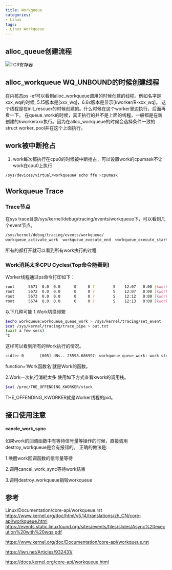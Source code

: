 ```yaml
---
title: Workqueue
categories: 
- Linux
tags:
- Linux Workqueue
---
```


## alloc_queue创建流程

![TCR寄存器](/images/Workqueue/Workqueue创建流程.drawio.svg)

## alloc_workqueue WQ_UNBOUND的时候创建线程
在内核态ps -ef可以看到alloc_workqueue调用的时候创建的线程。例如名字是xxx_wq的时候, 5.15版本是[xxx_wq]，6.6x版本是显示[kworker/R-xxx_wq]。
这个线程是在init_rescuer的时候创建的。什么时候在这个worker里边执行，后面再看一下。
在queue_work的时候，真正执行的并不是上面的线程，一般都是在新创建的kworkerxxx执行。因为在alloc_workqueue的时候会选择条件一致的
struct worker_pool并在这个上面执行。


## work被中断抢占
1. work每次都执行在cpu0的时候被中断抢占，可以设置work的cpumask不让work在cpu0上执行
```bash
/sys/devices/virtual/workqueue# echo ffe >cpumask
```

## Workqueue Trace
### Trace节点
在sys trace目录/sys/kernel/debug/tracing/events/workqueue下，可以看到几个event节点。

```bash
/sys/kernel/debug/tracing/events/workqueue/
workqueue_activate_work  workqueue_execute_end  workqueue_execute_start  workqueue_queue_work
```
所有的都打开就可以看到所有work执行的过程

### Work消耗太多CPU Cycles(Top命令能看到)

Worker线程通过ps命令打印如下：
```bash
root      5671  0.0  0.0      0     0 ?        S    12:07   0:00 [kworker/0:1]
root      5672  0.0  0.0      0     0 ?        S    12:07   0:00 [kworker/1:2]
root      5673  0.0  0.0      0     0 ?        S    12:12   0:00 [kworker/0:0]
root      5674  0.0  0.0      0     0 ?        S    12:13   0:00 [kworker/1:0]
```

以下几种可能
1.Work切换频繁
```bash
$echo workqueue:workqueue_queue_work > /sys/kernel/tracing/set_event
$cat /sys/kernel/tracing/trace_pipe > out.txt                    
(wait a few secs)                                                 
^C
```
这样可以看到所有的Work执行的情况。

```bash
<idle>-0       [005] dNs.. 25598.686997: workqueue_queue_work: work struct=00000000b8691ef7 function=nf_flow_offload_work_gc workqueue=events_power_efficient req_cpu=24 cpu=-1
```
function=‘Work函数名’就是Work的函数。

2.Work一次执行消耗太多
使用如下方式查看kwork的调用栈。
```bash
$cat /proc/THE_OFFENDING_KWORKER/stack
```
THE_OFFENDING_KWORKER就是Worker线程的pid。


## 接口使用注意
#### cancle_work_sync
如果work的回调函数中有等待信号量等操作的时候，直接调用destroy_workqueue是会有报错的。
正确的做法是:

1.唤醒work回调函数的信号量等待

2.调用cancel_work_sync等待work结束

3.调用destroy_workqueue销毁workqueue

## 参考
Linux/Documentation/core-api/workqueue.rst
https://www.kernel.org/doc/html/v5.14/translations/zh_CN/core-api/workqueue.html
https://events.static.linuxfound.org/sites/events/files/slides/Async%20execution%20with%20wqs.pdf

https://www.kernel.org/doc/Documentation/core-api/workqueue.rst

https://lwn.net/Articles/932431/


https://docs.kernel.org/core-api/workqueue.html

